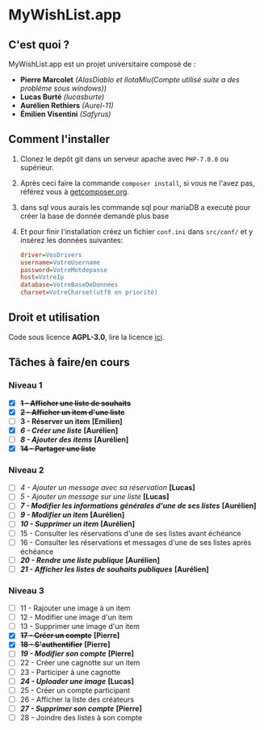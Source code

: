 # MyWishList.app

## C'est quoi ?

MyWishList.app est un projet universitaire composé de :
+ **Pierre Marcolet** *(AlasDiablo et lIotaMiu(Compte utilisé suite a des probléme sous windows))*
+ **Lucas Burté** *(lucasburte)*
+ **Aurélien Rethiers** *(Aurel-11)*
+ **Émilien Visentini** *(Safyrus)*

## Comment l'installer

1) Clonez le depôt git dans un serveur apache avec `PHP-7.0.0` ou supérieur.

2) Après ceci faire la commande `composer install`, si vous ne l'avez pas, référez vous à [getcomposer.org](https://getcomposer.org/).

3) dans sql vous aurais les commande sql pour mariaDB a executé pour créer la base de donnée demandé plus base

4) Et pour finir l'installation créez un fichier `conf.ini` dans `src/conf/` et y insérez les données suivantes:
    ```ini
    driver=VosDrivers
    username=VotreUsername
    password=VotreMotdepasse
    host=VotreIp
    database=VotreBaseDeDonnées
    charset=VotreCharset(utf8 en priorité)
    ```

## Droit et utilisation

Code sous licence **AGPL-3.0**, lire la licence [ici](https://github.com/AlasDiablo/php-project-2019/blob/master/LICENSE).

## Tâches à faire/en cours

### Niveau 1

+ [x] **~~1 - Afficher une liste de souhaits~~**
+ [x] **~~2 - Afficher un item d'une liste~~**
+ [ ] **3 - Réserver un item** **[Emilien]**
+ [x] ***6 - Créer une liste*** **[Aurélien]**
+ [ ] ***8 - Ajouter des items*** **[Aurélien]**
+ [x] **~~14 - Partager une liste~~** 

### Niveau 2

+ [ ] *4 - Ajouter un message avec sa réservation* **[Lucas]**
+ [ ] *5 - Ajouter un message sur une liste* **[Lucas]**
+ [ ] ***7 - Modifier les informations générales d'une de ses listes*** **[Aurélien]**
+ [ ] ***9 - Modifier un item*** **[Aurélien]**
+ [ ] ***10 - Supprimer un item*** **[Aurélien]**
+ [ ] 15 - Consulter les réservations d'une de ses listes avant échéance
+ [ ] 16 - Consulter les réservations et messages d'une de ses listes après échéance
+ [ ] ***20 - Rendre une liste publique*** **[Aurélien]**
+ [ ] ***21 - Afficher les listes de souhaits publiques*** **[Aurélien]**

### Niveau 3

+ [ ] 11 - Rajouter une image à un item
+ [ ] 12 - Modifier une image d'un item
+ [ ] 13 - Supprimer une image d'un item
+ [x] **~~17 - Créer un compte~~** **[Pierre]**
+ [x] **~~18 - S'authentifier~~** **[Pierre]**
+ [ ] ***19 - Modifier son compte*** **[Pierre]**
+ [ ] 22 - Créer une cagnotte sur un item
+ [ ] 23 - Participer à une cagnotte
+ [ ] ***24 - Uploader une image*** **[Lucas]**
+ [ ] 25 - Créer un compte participant
+ [ ] 26 - Afficher la liste des créateurs 
+ [ ] ***27 - Supprimer son compte*** **[Pierre]**
+ [ ] 28 - Joindre des listes à son compte
